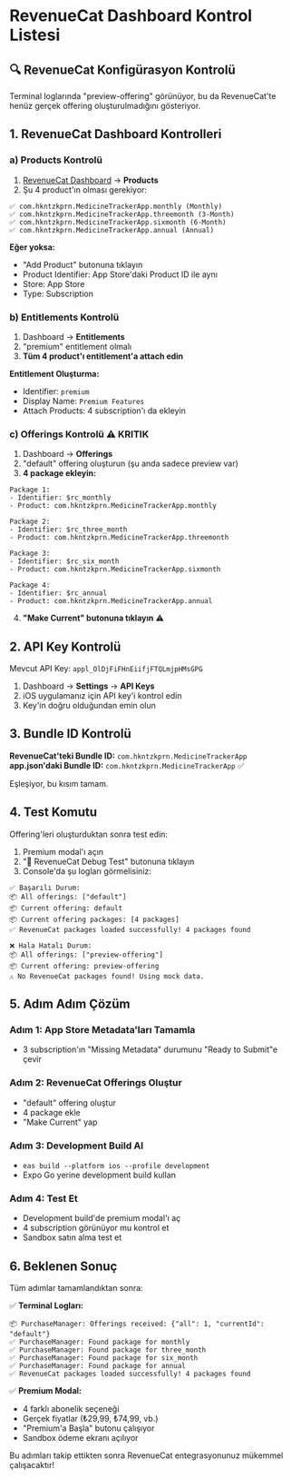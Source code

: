 # RevenueCat Dashboard Kontrol Listesi

## 🔍 RevenueCat Konfigürasyon Kontrolü

Terminal loglarında "preview-offering" görünüyor, bu da RevenueCat'te henüz gerçek offering oluşturulmadığını gösteriyor.

## 1. RevenueCat Dashboard Kontrolleri

### a) Products Kontrolü
1. [RevenueCat Dashboard](https://app.revenuecat.com/) → **Products**
2. Şu 4 product'ın olması gerekiyor:

```
✅ com.hkntzkprn.MedicineTrackerApp.monthly (Monthly)
✅ com.hkntzkprn.MedicineTrackerApp.threemonth (3-Month) 
✅ com.hkntzkprn.MedicineTrackerApp.sixmonth (6-Month)
✅ com.hkntzkprn.MedicineTrackerApp.annual (Annual)
```

**Eğer yoksa:**
- "Add Product" butonuna tıklayın
- Product Identifier: App Store'daki Product ID ile aynı
- Store: App Store
- Type: Subscription

### b) Entitlements Kontrolü
1. Dashboard → **Entitlements**
2. "premium" entitlement olmalı
3. **Tüm 4 product'ı entitlement'a attach edin**

**Entitlement Oluşturma:**
- Identifier: `premium`
- Display Name: `Premium Features`
- Attach Products: 4 subscription'ı da ekleyin

### c) Offerings Kontrolü ⚠️ KRITIK
1. Dashboard → **Offerings**
2. "default" offering oluşturun (şu anda sadece preview var)
3. **4 package ekleyin:**

```
Package 1:
- Identifier: $rc_monthly
- Product: com.hkntzkprn.MedicineTrackerApp.monthly

Package 2:  
- Identifier: $rc_three_month
- Product: com.hkntzkprn.MedicineTrackerApp.threemonth

Package 3:
- Identifier: $rc_six_month  
- Product: com.hkntzkprn.MedicineTrackerApp.sixmonth

Package 4:
- Identifier: $rc_annual
- Product: com.hkntzkprn.MedicineTrackerApp.annual
```

4. **"Make Current" butonuna tıklayın** ⚠️

## 2. API Key Kontrolü

Mevcut API Key: `appl_OlDjFiFHnEiifjFTQLmjpHMsGPG`

1. Dashboard → **Settings** → **API Keys**
2. iOS uygulamanız için API key'i kontrol edin
3. Key'in doğru olduğundan emin olun

## 3. Bundle ID Kontrolü

**RevenueCat'teki Bundle ID:** `com.hkntzkprn.MedicineTrackerApp`
**app.json'daki Bundle ID:** `com.hkntzkprn.MedicineTrackerApp` ✅

Eşleşiyor, bu kısım tamam.

## 4. Test Komutu

Offering'leri oluşturduktan sonra test edin:

1. Premium modal'ı açın
2. "🧪 RevenueCat Debug Test" butonuna tıklayın
3. Console'da şu logları görmelisiniz:

```
✅ Başarılı Durum:
📦 All offerings: ["default"]
📦 Current offering: default
📦 Current offering packages: [4 packages]
✅ RevenueCat packages loaded successfully! 4 packages found
```

```
❌ Hala Hatalı Durum:
📦 All offerings: ["preview-offering"] 
📦 Current offering: preview-offering
⚠️ No RevenueCat packages found! Using mock data.
```

## 5. Adım Adım Çözüm

### Adım 1: App Store Metadata'ları Tamamla
- 3 subscription'ın "Missing Metadata" durumunu "Ready to Submit"e çevir

### Adım 2: RevenueCat Offerings Oluştur  
- "default" offering oluştur
- 4 package ekle
- "Make Current" yap

### Adım 3: Development Build Al
- `eas build --platform ios --profile development`
- Expo Go yerine development build kullan

### Adım 4: Test Et
- Development build'de premium modal'ı aç
- 4 subscription görünüyor mu kontrol et
- Sandbox satın alma test et

## 6. Beklenen Sonuç

Tüm adımlar tamamlandıktan sonra:

✅ **Terminal Logları:**
```
📦 PurchaseManager: Offerings received: {"all": 1, "currentId": "default"}
✅ PurchaseManager: Found package for monthly
✅ PurchaseManager: Found package for three_month  
✅ PurchaseManager: Found package for six_month
✅ PurchaseManager: Found package for annual
✅ RevenueCat packages loaded successfully! 4 packages found
```

✅ **Premium Modal:**
- 4 farklı abonelik seçeneği
- Gerçek fiyatlar (₺29,99, ₺74,99, vb.)
- "Premium'a Başla" butonu çalışıyor
- Sandbox ödeme ekranı açılıyor

Bu adımları takip ettikten sonra RevenueCat entegrasyonunuz mükemmel çalışacaktır!
